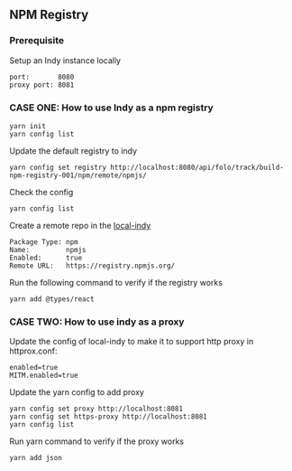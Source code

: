 ## NPM Registry 

### Prerequisite

Setup an Indy instance locally 
````
port:       8080
proxy port: 8081
````

### CASE ONE:  How to use Indy as a npm registry
````
yarn init
yarn config list
````
Update the default registry to indy 
````
yarn config set registry http://localhost:8080/api/folo/track/build-npm-registry-001/npm/remote/npmjs/
````
Check the config
````
yarn config list
````

Create a remote repo in the [local-indy](http://localhost:8080/#/remote)  
````
Package Type: npm
Name:         npmjs
Enabled:      true
Remote URL:   https://registry.npmjs.org/

````

Run the following command to verify if the registry works
````
yarn add @types/react
````


### CASE TWO: How to use indy as a proxy

Update the config of local-indy to make it to support http proxy in httprox.conf:  
````
enabled=true
MITM.enabled=true
````

Update the yarn config to add proxy  
````
yarn config set proxy http://localhost:8081
yarn config set https-proxy http://localhost:8081
yarn config list
````

Run yarn command to verify if the proxy works
````
yarn add json
````
